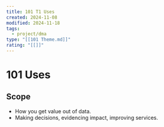 ```yaml
---
title: 101 T1 Uses
created: 2024-11-08
modified: 2024-11-18
tags:
  - project/dma
type: "[[101 Theme.md]]"
rating: "[[]]"
---
```

# 101 Uses

## Scope
- How you get value out of data.
- Making decisions, evidencing impact, improving services.